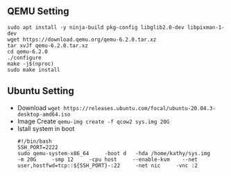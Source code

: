 ## QEMU Setting
 
```
sudo apt install -y ninja-build pkg-config libglib2.0-dev libpixman-1-dev
wget https://download.qemu.org/qemu-6.2.0.tar.xz
tar xvJf qemu-6.2.0.tar.xz
cd qemu-6.2.0
./configure
make -j$(nproc)
sudo make install
```

## Ubuntu Setting

- Download `wget https://releases.ubuntu.com/focal/ubuntu-20.04.3-desktop-amd64.iso`
- Image Create `qemu-img create -f qcow2 sys.img 20G`
- Istall system in boot
   ```
   #!/bin/bash
   SSH_PORT=2222
   sudo qemu-system-x86_64     -boot d   -hda /home/kathy/sys.img     -m 20G     -smp 12     -cpu host     --enable-kvm    --net user,hostfwd=tcp::${SSH_PORT}-:22     -net nic     -vnc :2
  ```


